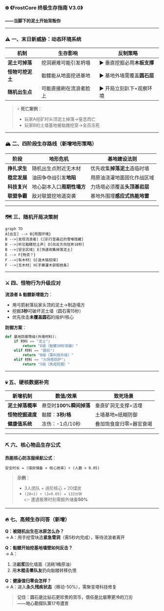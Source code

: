 ### ❄️ **《FrostCore 终极生存指南 V3.0》**  
**——当脚下的泥土开始背叛你**  

---

### ⚠️ **一、末日新威胁：动态环境系统**  
| **机制**                | 生存影响                  | 反制策略                     |
|------------------------|-------------------------|----------------------------|
| **泥土可掉落**          | 挖洞避难可能引发坍塌      | ▶ 垂直挖掘必用**木板支撑**  |
| **怪物可挖泥土**        | 骷髅能从地面挖进基地      | ▶ 基地外墙需覆盖**圆石层**  |
| **随机出生点**          | 可能直接刷在流浪者脸上    | ▶ 开局立刻趴下+观察环境     |  

> 💀 **死亡案例**：  
> - 玩家A挖矿时头顶泥土掉落→窒息而亡  
> - 玩家B的土墙基地被骷髅挖穿→全员冻死  

---

### 🏔️ **二、四阶段生存路线（新增地形策略）**  
| **阶段**         | **地形危机**              | **基地建设法则**              |
|------------------|-------------------------|-----------------------------|
| **挣扎求生**     | 随机出生点附近无木材     | 优先收集**掉落泥土**造临时墙 |
| **稳定发展**     | 油田争夺战引发**地陷**   | 用原油浇灌地面固化作战区域  |
| **科技复兴**     | 地心副本入口**周期性塌方**| 力场塔必须覆盖**头顶基岩层** |
| **联盟争霸**     | 敌对联盟挖地道突袭       | 基地外围埋**感应式热能地雷** |  

---

### 🗺️ **三、随机开局决策树**  
```mermaid
graph TD
A[出生] --> B{周围环境}
B -->|发现流浪者| C[趴行至最近的雪堆隐藏]
B -->|听见骷髅挖土声| D[向反方向狂奔10秒]
B -->|安全区域| E[快速收集掉落泥土]
E --> F{物资？}
F -->|有木材| G[造木镐挖煤]
F -->|无木材| H[手撕灌木获取枝条]
```

---

### ⚔️ **四、怪物行为升级应对**  
**流浪者 & 骷髅新增能力**：  
- 用弓箭射落玩家头顶的泥土→制造塌方  
- 挖掘**3秒**可破坏泥土墙（圆石需15秒）  
- 优先攻击**未覆盖圆石**的熔炉/核心  

**防御方案**：  
```python
def 基地防御等级(外墙材料):
    if 材料 == "泥土":
        return "E级（骷髅30秒攻破）"
    elif 材料 == "圆石":
        return "B级（需科技升级）"
    elif 材料 == "力场塔防护":
        return "S级（免疫挖掘）"
```

---

### 💀 **五、硬核数据补完**  
| **新增机制**       | 数值/效果                 | 致死场景                  |
|-------------------|-------------------------|-------------------------|
| **泥土掉落概率**  | 悬空时**100%瞬间掉落**   | 垂直矿洞无支撑=活埋      |
| **怪物挖掘速度**  | 骷髅：**3秒/格**         | 土墙基地≈纸糊防御        |
| **健康值系统**    | 冻伤：-1点/10秒          | 叠加饱食度归零=器官衰竭  |  

---

### ⛏️ **六、核心物品生存公式**  
**热能核心防冻服续航公式**：  
```
安全时长 = (煤炭储备 × 核心效率) ÷ (人数 × 0.05) 
```
> **示例**：  
> - 3人团队 + 进阶核心 + 20煤炭  
> - `(20×1) ÷ (3×0.05) = 133分钟`  
> 👉 遭遇极寒时刻需额外储备**50%**  

---

### 🔥 **七、高频生存问答（新增）**  
**Q：被随机出生在冰原怎么办？**  
→ A：用手挖雪块造**紧急雪洞**（需5秒内完成），等待流浪者离开  

**Q：骷髅开始挖基地墙壁如何反击？**  
→ A：  
1. 浇**岩浆**固化墙面（消耗1桶原油）  
2. 用**木棍击晕队友**扔向骷髅转移仇恨  

**Q：健康值归零会怎样？**  
→ A：进入**永久残疾状态**（移动-50%），需聚变塔科技修复  

> **记住：圆石是比钻石更珍贵的货币，信任是比极寒更冷的刀刃**  
> **——地心勘探队第17号遗言**  

